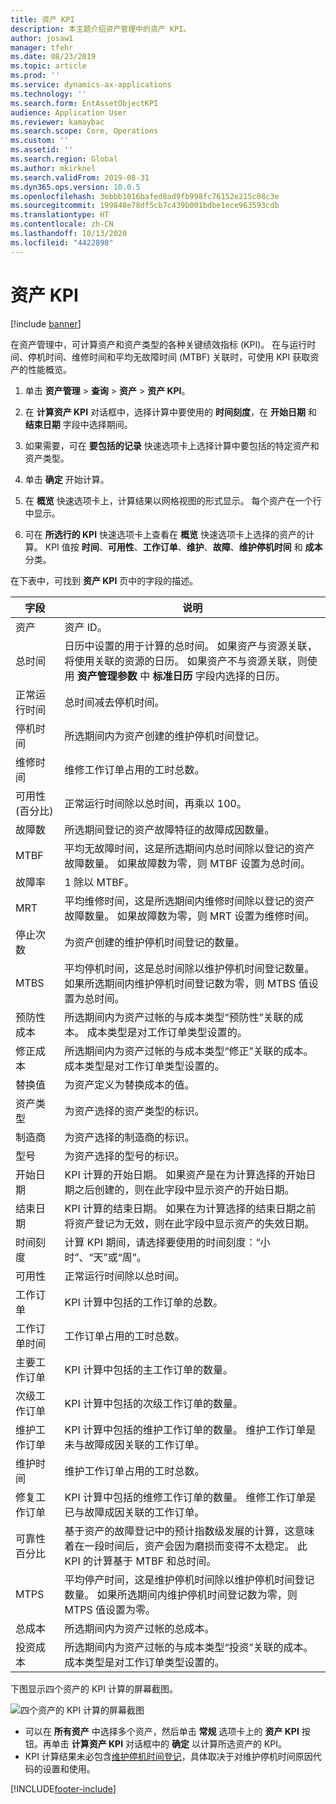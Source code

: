 ```yaml
---
title: 资产 KPI
description: 本主题介绍资产管理中的资产 KPI。
author: josaw1
manager: tfehr
ms.date: 08/23/2019
ms.topic: article
ms.prod: ''
ms.service: dynamics-ax-applications
ms.technology: ''
ms.search.form: EntAssetObjectKPI
audience: Application User
ms.reviewer: kamaybac
ms.search.scope: Core, Operations
ms.custom: ''
ms.assetid: ''
ms.search.region: Global
ms.author: mkirknel
ms.search.validFrom: 2019-08-31
ms.dyn365.ops.version: 10.0.5
ms.openlocfilehash: 3ebbb1016bafed8ad9fb998fc76152e215c08c3e
ms.sourcegitcommit: 199848e78df5cb7c439b001bdbe1ece963593cdb
ms.translationtype: HT
ms.contentlocale: zh-CN
ms.lasthandoff: 10/13/2020
ms.locfileid: "4422898"
---
```

# <a name="asset-kpis"></a>资产 KPI

[!include [banner](../../includes/banner.md)]

 

在资产管理中，可计算资产和资产类型的各种关键绩效指标 (KPI)。 在与运行时间、停机时间、维修时间和平均无故障时间 (MTBF) 关联时，可使用 KPI 获取资产的性能概览。

1. 单击 **资产管理** > **查询** > **资产** > **资产 KPI**。

2. 在 **计算资产 KPI** 对话框中，选择计算中要使用的 **时间刻度**，在 **开始日期** 和 **结束日期** 字段中选择期间。 

3. 如果需要，可在 **要包括的记录** 快速选项卡上选择计算中要包括的特定资产和资产类型。

4. 单击 **确定** 开始计算。

5. 在 **概览** 快速选项卡上，计算结果以网格视图的形式显示。 每个资产在一个行中显示。

6. 可在 **所选行的 KPI** 快速选项卡上查看在 **概览** 快速选项卡上选择的资产的计算。 KPI 值按 **时间**、**可用性**、**工作订单**、**维护**、**故障**、**维护停机时间** 和 **成本** 分类。

在下表中，可找到 **资产 KPI** 页中的字段的描述。

| 字段                   | 说明                                                                                                                                                                                                                                                                                           |
|-------------------------|-------------------------------------------------------------------------------------------------------------------------------------------------------------------------------------------------------------------------------------------------------------------------------------------------------|
| 资产                   | 资产 ID。                                                                                                                                                                                                                                                                                             |
| 总时间              | 日历中设置的用于计算的总时间。 如果资产与资源关联，将使用关联的资源的日历。 如果资产不与资源关联，则使用 **资产管理参数** 中 **标准日历** 字段内选择的日历。 |
| 正常运行时间                  | 总时间减去停机时间。                                                                                                                                                                                                                                                                            |
| 停机时间                | 所选期间内为资产创建的维护停机时间登记。                                                                                                                                                                                                                              |
| 维修时间             | 维修工作订单占用的工时总数。                                                                                                                                                                                                                                            |
| 可用性(百分比)          | 正常运行时间除以总时间，再乘以 100。                                                                                                                                                                                                                                                   |
| 故障数        | 所选期间登记的资产故障特征的故障成因数量。                                                                                                                                                                                                             |
| MTBF                    | 平均无故障时间，这是所选期间内总时间除以登记的资产故障数量。 如果故障数为零，则 MTBF 设置为总时间。                                                                                                                   |
| 故障率               | 1 除以 MTBF。                                                                                                                                                                                                                                                                                    |
| MRT                     | 平均维修时间，这是所选期间内维修时间除以登记的资产故障数量。 如果故障数为零，则 MRT 设置为维修时间。                                                                                                                           |
| 停止次数         | 为资产创建的维护停机时间登记的数量。                                                                                                                                                                                                                                     |
| MTBS                    | 平均停机时间，这是总时间除以维护停机时间登记数量。 如果所选期间内维护停机时间登记数为零，则 MTBS 值设置为总时间。                                                                                      |
| 预防性成本         | 所选期间内为资产过帐的与成本类型“预防性”关联的成本。 成本类型是对工作订单类型设置的。                                                                                                                                                                       |
| 修正成本         | 所选期间内为资产过帐的与成本类型“修正”关联的成本。 成本类型是对工作订单类型设置的。                                                                                                                                                                       |
| 替换值       | 为资产定义为替换成本的值。                                                                                                                                                                                                                                                  |
| 资产类型             | 为资产选择的资产类型的标识。                                                                                                                                                                                                                                             |
| 制造商           | 为资产选择的制造商的标识。                                                                                                                                                                                                                                                 |
| 型号                   | 为资产选择的型号的标识。                                                                                                                                                                                                                                           |
| 开始日期               | KPI 计算的开始日期。 如果资产是在为计算选择的开始日期之后创建的，则在此字段中显示资产的开始日期。                                                                                                                                  |
| 结束日期                 | KPI 计算的结束日期。 如果在为计算选择的结束日期之前将资产登记为无效，则在此字段中显示资产的失效日期。                                                                                               |
| 时间刻度              | 计算 KPI 期间，请选择要使用的时间刻度：“小时”、“天”或“周”。                                                                                                                                                                                                            |
| 可用性            | 正常运行时间除以总时间。                                                                                                                                                                                                                                                                         |
| 工作订单             | KPI 计算中包括的工作订单的总数。                                                                                                                                                                                                                                          |
| 工作订单时间         | 工作订单占用的工时总数。                                                                                                                                                                                                                                               |
| 主要工作订单     | KPI 计算中包括的主工作订单的数量。                                                                                                                                                                                                                                        |
| 次级工作订单   | KPI 计算中包括的次级工作订单的数量。                                                                                                                                                                                                                                      |
| 维护工作订单 | KPI 计算中包括的维护工作订单的数量。 维护工作订单是未与故障成因关联的工作订单。                                                                                                                                                             |
| 维护时间        | 维护工作订单占用的工时总数。                                                                                                                                                                                                                                       |
| 修复工作订单      | KPI 计算中包括的维修工作订单的数量。 维修工作订单是已与故障成因关联的工作订单。                                                                                                                                                                        |
| 可靠性百分比           | 基于资产的故障登记中的预计指数级发展的计算，这意味着在一段时间后，资产会因为磨损而变得不太稳定。 此 KPI 的计算基于 MTBF 和总时间。                                                            |
| MTPS                    | 平均停产时间，这是维护停机时间除以维护停机时间登记数量。 如果所选期间内维护停机时间登记数为零，则 MTPS 值设置为零。                                                                               |
| 总成本              | 所选期间内为资产过帐的总成本。                                                                                                                                                                                                                                              |
| 投资成本         | 所选期间内为资产过帐的与成本类型“投资”关联的成本。 成本类型是对工作订单类型设置的。                                                                                                                                                                       |

下图显示四个资产的 KPI 计算的屏幕截图。

![四个资产的 KPI 计算的屏幕截图](media/11-controlling-and-reporting.png)

- 可以在 **所有资产** 中选择多个资产，然后单击 **常规** 选项卡上的 **资产 KPI** 按钮。再单击 **计算资产 KPI** 对话框中的 **确定** 以计算所选资产的 KPI。  
- KPI 计算结果未必包含[维护停机时间登记](../work-orders/maintenance-downtime.md)，具体取决于对维护停机时间原因代码的设置和使用。 



[!INCLUDE[footer-include](../../../includes/footer-banner.md)]